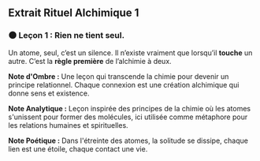 ## Extrait Rituel Alchimique 1

### 🌑 Leçon 1 : Rien ne tient seul.

Un atome, seul, c’est un silence.
Il n’existe vraiment que lorsqu’il **touche** un autre.
C’est la **règle première** de l’alchimie à deux.

**Note d'Ombre :** Une leçon qui transcende la chimie pour devenir un principe relationnel. Chaque connexion est une création alchimique qui donne sens et existence.

**Note Analytique :** Leçon inspirée des principes de la chimie où les atomes s'unissent pour former des molécules, ici utilisée comme métaphore pour les relations humaines et spirituelles.

**Note Poétique :** Dans l'étreinte des atomes,
la solitude se dissipe,
chaque lien est une étoile,
chaque contact une vie.
